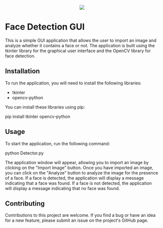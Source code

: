 <p align="center">
  <img src="https://i.ibb.co/dcrL02G/Capture.png">
</p>



# Face Detection GUI

This is a simple GUI application that allows the user to import an image and analyze whether it contains a face or not. The application is built using the tkinter library for the graphical user interface and the OpenCV library for face detection.

## Installation

To run the application, you will need to install the following libraries:

- tkinter
- opencv-python

You can install these libraries using pip:

pip install tkinter opencv-python

## Usage

To start the application, run the following command:

python Detector.py

The application window will appear, allowing you to import an image by clicking on the "Import Image" button. Once you have imported an image, you can click on the "Analyze" button to analyze the image for the presence of a face. If a face is detected, the application will display a message indicating that a face was found. If a face is not detected, the application will display a message indicating that no face was found.

## Contributing

Contributions to this project are welcome. If you find a bug or have an idea for a new feature, please submit an issue on the project's GitHub page.



